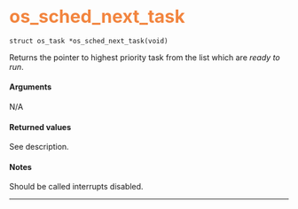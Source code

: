 ## <font color="#F2853F" style="font-size:24pt"> os_sched_next_task </font>

```no-highlight
struct os_task *os_sched_next_task(void)
```

Returns the pointer to highest priority task from the list which are *ready to run*.

#### Arguments

N/A

#### Returned values

See description.

#### Notes

Should be called interrupts disabled.

---------------------

